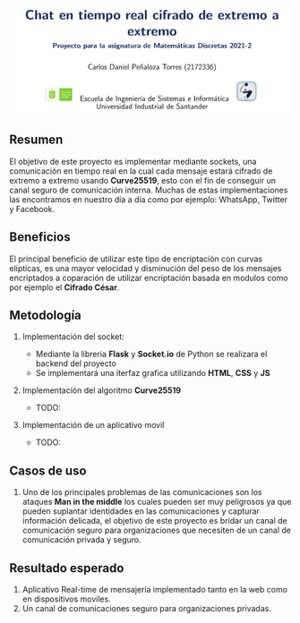 
# ![logo][]

## Resumen

El objetivo de este proyecto es implementar mediante sockets, una comunicación en tiempo real en la cual cada mensaje estará cifrado de extremo a extremo usando **Curve25519**, esto con el fin de conseguir un canal seguro de comunicación interna. Muchas de estas implementaciones las encontramos en nuestro día a día como por ejemplo:  WhatsApp, Twitter y Facebook.

## Beneficios

El principal beneficio de utilizar este tipo de encriptación con curvas elipticas, es una mayor velocidad y disminución del peso de los mensajes encriptados a coparación de utilizar encriptación basada en modulos como por ejemplo el **Cifrado César**.

## Metodología 

1. Implementación del socket:
    * Mediante la libreria **Flask** y **Socket.io** de Python se realizara el backend del proyecto 
    * Se implementará una iterfaz grafica utilizando **HTML**, **CSS** y **JS**
3. Implementación del algoritmo **Curve25519**

    * TODO: 
5. Implementación de un aplicativo movil
    * TODO:

## Casos de uso

1. Uno de los principales problemas de las comunicaciones son los ataques **Man in the middle** los cuales pueden ser muy peligrosos ya que pueden suplantar identidades en las comunicaciones y capturar información delicada, el objetivo de este proyecto es bridar un canal de comunicación seguro para organizaciones que necesiten de un canal de comunicación privada y seguro. 

## Resultado esperado

1. Aplicativo Real-time de mensajeria implementado tanto en la web como en dispositivos moviles.
2. Un canal de comunicaciones seguro para organizaciones privadas. 

[logo]: https://github.com/Pholluxion/Proyecto-Matematicas-Discretas-2021-2-UIS/blob/main/assets/new_banner.png
[curve25519]:https://upload.wikimedia.org/wikipedia/commons/thumb/e/e8/Montgomery_curve1.svg/300px-Montgomery_curve1.svg.png
